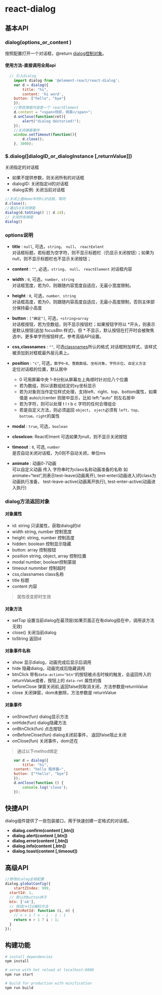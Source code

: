 # react-dialog

## 基本API

### dialog(options\_or\_content )
按照配置打开一个对话框，@return  [dialog控制对象](#dialog实例对象)。

#### 使用方法-直接调用全局api
``` js
  // 引入dialog
	import dialog from '@element-react/react-dialog';
	var d = dialog({
		title: "hi",
		content: 'hi word',
    button: ["hello", "bye"]
	});
	//修改弹窗内容是一个 reactElement
	d.content = "<span>你好，网易</span>";
	d.onClose(function(ret){
	    alert("dialog destoried!");
	});
	//关闭弹窗事件
	window.setTimeout(function(){
	    d.close();
	}, 3000);
```

### $.dialog([dialogID\_or\_dialogInstance [,returnValue]])
关闭指定的对话框
 - 如果不提供参数，则关闭所有的对话框
 - dialogID: 关闭指定id的对话框
 - dialog实例: 关闭当前对话框

```js
//关闭上面demo中的hi对话框，等同
d.close();
//通过id关闭弹窗
dialog(d.toSting() || d.id);
// 关闭所有弹窗
dialog()
```

### options说明
- **title** : `null`,	可选，`string`、 `null`、 `reactEelent`<br>
	对话框标题，若标题为空字符，则不显示标题栏（仍显示关闭按钮）；如果为null，则不显示标题栏也不显示关闭按钮；

- **content** : `""`,	必选，`string`、 `null`、 `reactElement` 对话框内容

- **width** : `0`,	可选，`number、string`<br>
	对话框宽度，若为0，则跟随内容宽度自适应，无最小宽度限制。

- **height** : `0`,	可选，`number、string` <br>
	对话框高度，若为0，则跟随内容高度自适应，无最小高度限制，否则主体部分保持最小高度
	
- **button** : `["确定"]`,	可选，`<string>array`<br>
	对话框按钮，若为空数组，则不显示按钮栏；如果按钮字符以 \*开头，则表示是默认按钮(追加 focusBtn 样式)，但 \* 不显示，默认按钮在打开时会被聚焦选中。更多单字符按钮样式，参考高级API设置。

- **css,classnames** : `""`,	可选[classnames](https://github.com/JedWatson/classnames)所认的格式
	对话框附加样式，该样式被添加到对框框最外层元素上。

- **position** : `"c"`,	可选，`数字0~8`、`整数数组`、`坐标对象`、`字符示位`、`自定义方法`<br>
	定位对话框的位置，默认居中
	- 0 可用屏幕中央 1-8分别从屏幕左上角顺时针对应八个位置
	- 若为数组，则以该数组给定的xy坐标显示
	- 若为对象则当作定位样式处理，支持left、right、top、bottom属性，如果值是 auto/c/center 则居中显示，比如 left:"auto" 则左右居中
	- 若为字符，则可以处理 t l r b c 字符的任何合理组合
	- 若是自定义方法，则必须返回 `object`， `oject`必须有 `left，top， bottom，right`的属性

- **modal** : `true`,	可选，`boolean`
- **closeIcon**: ReactElment 可选如果为null，则不显示关闭按钮
- **timeout** : `0`,	可选, `number`<br>
  是否自动关闭对话框，为0则不自动关闭，单位ms

- **animate** : 动画0-7动画 <br>
  可以自定义动画
  传入 字符串时为class名称动画准备的名称
  如 animate=“test”,则表示test-leave(动画离开), test-enter(动画进入)的class为动画执行准备， test-leave-active(动画离开执行), test-enter-active(动画进入执行)

### dialog方法返回对象

#### 对象属性
- id: string 只读属性，获取dialog的id
- width string, number 控制宽度
- height: string, number 控制高度
- hidden: boolean 控制显示隐藏
- button: array 控制按钮
- position string, object, array 控制位置
- modal number, boolean控制蒙层
- timeout nummber 控制超时
- css,classnames class名称
- title 标题
- content 内容

> 属性改变即时生效


#### 对象方法
- setTop 设置当前dialog在最顶层(如果页面正在有dialog挂在中，调用该方法无效)
- close() 关闭当前dialog
- toString 返回id


#### 对象事件名称

- show 显示dialog，动画完成后显示后调用
- hide 隐藏dialog，动画完成后隐藏调用
- btnClick 带有`data-action="btn"`的按钮被点击时候的触发，会返回传入的returnValue或者，按钮上的 `data-ret` 属性的值
- beforeClose 弹窗关闭前,返回false则取消关闭，方法参数是returnValue
- close 关闭弹窗，dom未删除，方法参数是 returnValue

#### 对象事件

- onShow(fun) dialog显示方法
- onHide(fun) dialog隐藏方法
- onBtnClick(fun) 点击按钮
- onBeforeClose(fun) dialog关闭前事件， 返回false阻止关闭
- onClose(fun) 关闭事件，dom还在
> 通过以下method绑定

``` js
	var d = dialog({
		title: "hi",
    content: "hello 程序猿~",
    button: ["*hello", "bye"]
	});
	d.onClose(function () {
		console.log('close');
	});

```


## 快捷API
dialog组件提供了一些包装接口，用于快速创建一定格式的对话框。

 - **dialog.confirm(content [,btn])**
 - **dialog.alert(content [,btn])**
 - **dialog.error(content [,btn])**
 - **dialog.info(content [,btn])**
 - **dialog.toast(content [,timeout])**


## 高级API

```js
//修改dialog全局配置
dialog.globalConfig({
	startZIndex: 999,
  startId: 1,
  // 默认的button样子
  btn: ['ok'],
  // 按钮retId编码方法
  getBtnRetId: function (i, n) {
    // n > 1 ? n - i - 1 : 1
    return n > 1 ? i : 1;
  }
});
```
## 构建功能

``` bash
# install dependencies
npm install

# serve with hot reload at localhost:8080
npm run start

# build for production with minification
npm run build

```
